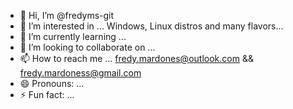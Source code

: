 - 👋 Hi, I’m @fredyms-git
- 👀 I’m interested in ... Windows, Linux distros and many flavors...
- 🌱 I’m currently learning ...
- 💞️ I’m looking to collaborate on ...
- 📫 How to reach me ... fredy.mardones@outlook.com && fredy.mardoness@gmail.com
- 😄 Pronouns: ...
- ⚡ Fun fact: ...

<!---
fredyms-git/fredyms-git is a ✨ special ✨ repository because its `README.md` (this file) appears on your GitHub profile.
You can click the Preview link to take a look at your changes.
--->
